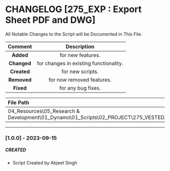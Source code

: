 # CHANGELOG [275_EXP : Export Sheet PDF and DWG]
All Notable Changes to the Script will be Documented in This File.

| Comment | Description |
| :--: | :--: |
| **Added**  | for new features. |
|**Changed** |for changes in existing functionality. |
|**Created** | for new scripts. |
|**Removed** |for now removed features. |
|**Fixed** |for any bug fixes. |

| File Path | 
| :-- |
| 04_Resources\05_Research & Development\01_Dynamo\01_Scripts\02_PROJECT\275_VESTEDA\EXPORT |
------------------------------------------------------------------

### [1.0.0] - 2023-09-15
##### CREATED
- Script Created by Abjeet Singh

